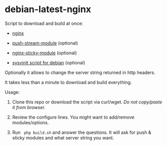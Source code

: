 # debian-latest-nginx

 Script to download and build at once:

  *  <a href="http://nginx.org/download">nginx</a>
  
  *  <a href="http://github.com/wandenberg/nginx-push-stream-module.git">push-stream-module</a> (optional)
  
  *  <a href="https://bitbucket.org/nginx-goodies/nginx-sticky-module-ng">nginx-sticky-module</a> (optional)
  
  *  <a href="https://github.com/Fleshgrinder/nginx-sysvinit-script.git">sysvinit script for debian</a> (optional)
  
  
Optionally it allows to change the server string returned in http headers.


It takes less than a minute to download and build everything.


Usage:

 1. Clone this repo or download the script via curl/wget. <i>Do not copy/paste it from browser.</i>

 2. Review the configure lines. You might want to add/remove modules/options.

 3. Run <code> php build.sh</code> and answer the questions. It will ask for push & sticky modules and what server string you want.


